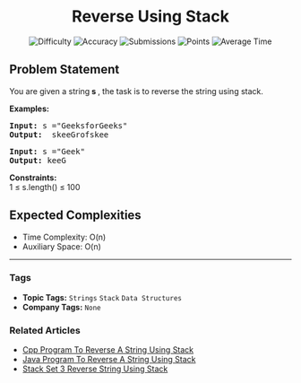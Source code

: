 <h1 align="center">Reverse Using Stack</h1>

<p align="center">
  <img alt="Difficulty" title="Difficulty" src="https://custom-icon-badges.demolab.com/badge/Difficulty: Easy-1F222E?style=for-the-badge&logoColor=white&logo=fire"/>
  <img alt="Accuracy" title="Accuracy" src="https://custom-icon-badges.demolab.com/badge/Accuracy: 76.17%25-1F222E?style=for-the-badge&logoColor=white&logo=target"/>
  <img alt="Submissions" title="Submissions" src="https://custom-icon-badges.demolab.com/badge/Submissions: 107K+-1F222E?style=for-the-badge&logoColor=white&logo=repo"/>
  <img alt="Points" title="Points" src="https://custom-icon-badges.demolab.com/badge/Points: 2-1F222E?style=for-the-badge&logoColor=white&logo=award"/>
  <img alt="Average Time" title="Average Time" src="https://custom-icon-badges.demolab.com/badge/Average%20Time: N/A-1F222E?style=for-the-badge&logoColor=white&logo=clock"/>
</p>

## Problem Statement

You are given a string<b> s </b>, the task is to reverse the string using stack.

<b>Examples:</b>

<pre><b>Input:</b> s ="GeeksforGeeks"
<b>Output:</b>  skeeGrofskee<br></pre>

<pre><b>Input:</b> s ="Geek"
<b>Output:</b> keeG</pre>

<b>Constraints:</b><br>1 ≤ s.length() ≤ 100

## Expected Complexities
- Time Complexity: O(n)
- Auxiliary Space: O(n)

<hr>

### Tags
- **Topic Tags:** `Strings` `Stack` `Data Structures`
- **Company Tags:** `None`

### Related Articles
- [Cpp Program To Reverse A String Using Stack](https://www.geeksforgeeks.org/cpp-program-to-reverse-a-string-using-stack/)
- [Java Program To Reverse A String Using Stack](https://www.geeksforgeeks.org/java-program-to-reverse-a-string-using-stack/)
- [Stack Set 3 Reverse String Using Stack](https://www.geeksforgeeks.org/stack-set-3-reverse-string-using-stack/)
